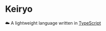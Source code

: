 # Keiryo
☁️ A lightweight language written in [TypeScript](https://www.typescriptlang.org 'TypeScript')